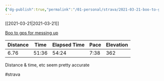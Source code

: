 ```yaml
---
{"dg-publish":true,"permalink":"/01-personal/strava/2021-03-21-boo-to-gps-for-messing-up/"}
---
```



[[2021-03-21\|2021-03-21]]

[Boo to gps for messing up](https://www.strava.com/activities/4988348926)

| Distance | Time  | Elapsed Time | Pace | Elevation |
| -------- | ----- | ------------ | ---- | --------- |
| 6.76     | 51:36 | 54:24        | 7:38 | 362       |


Distance & time, etc seem pretty accurate

#strava

